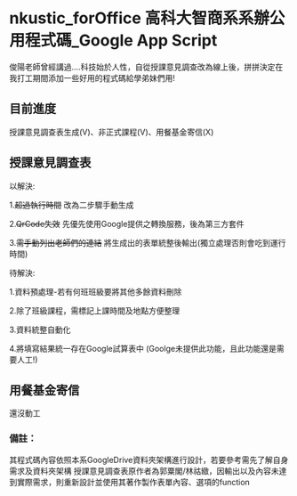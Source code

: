 # nkustic_forOffice 高科大智商系系辦公用程式碼_Google App Script

俊陽老師曾經講過....科技始於人性，自從授課意見調查改為線上後，拼拼決定在我打工期間添加一些好用的程式碼給學弟妹們用!

## 目前進度

授課意見調查表生成(V)、非正式課程(V)、用餐基金寄信(X)

## 授課意見調查表

以解決:

 1.~~超過執行時間~~ 改為二步驟手動生成
 
 2.~~QrCode失效~~ 先優先使用Google提供之轉換服務，後為第三方套件

 3.~~需手動列出老師們的連結~~ 將生成出的表單統整後輸出(獨立處理否則會吃到運行時間)

 
待解決:

 1.資料預處理-若有何班班級要將其他多餘資料刪除
 
 2.除了班級課程，需標記上課時間及地點方便整理
 
 3.資料統整自動化

 4.將填寫結果統一存在Google試算表中 (Goolge未提供此功能，且此功能還是需要人工!)
 
## 用餐基金寄信
還沒動工

### 備註：
 
其程式碼內容依照本系GoogleDrive資料夾架構進行設計，若要參考需先了解自身需求及資料夾架構
授課意見調查表原作者為郭粟閣/林祜緻，因輸出以及內容未達到實際需求，則重新設計並使用其著作製作表單內容、選項的function
